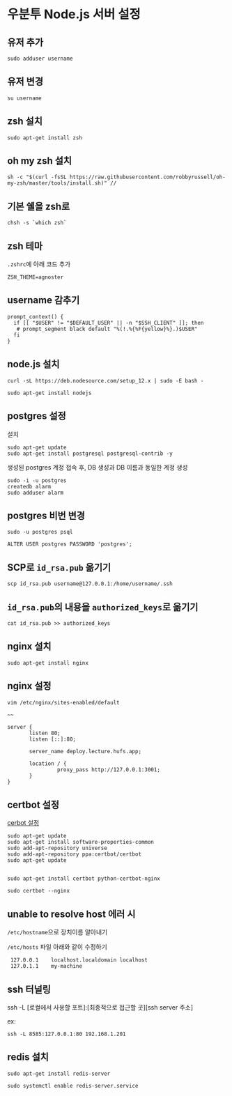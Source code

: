 # 우분투 Node.js 서버 설정

## 유저 추가

```
sudo adduser username
```

## 유저 변경

```
su username
```

## zsh 설치

```
sudo apt-get install zsh
```

## oh my zsh 설치

```
sh -c "$(curl -fsSL https://raw.githubusercontent.com/robbyrussell/oh-my-zsh/master/tools/install.sh)" //
```

## 기본 쉘을 zsh로

```
chsh -s `which zsh`
```

## zsh 테마

`.zshrc`에 아래 코드 추가

```
ZSH_THEME=agnoster
```

## username 감추기

```
prompt_context() {
  if [[ "$USER" != "$DEFAULT_USER" || -n "$SSH_CLIENT" ]]; then
   # prompt_segment black default "%(!.%{%F{yellow}%}.)$USER"
  fi
}
```

## node.js 설치

```
curl -sL https://deb.nodesource.com/setup_12.x | sudo -E bash -

sudo apt-get install nodejs
```

## postgres 설정

설치

```
sudo apt-get update
sudo apt-get install postgresql postgresql-contrib -y
```

생성된 postgres 계정 접속 후, DB 생성과 DB 이름과 동일한 계정 생성

```
sudo -i -u postgres
createdb alarm
sudo adduser alarm
```

## postgres 비번 변경

```
sudo -u postgres psql

ALTER USER postgres PASSWORD 'postgres';

```

## SCP로 `id_rsa.pub` 옮기기

```
scp id_rsa.pub username@127.0.0.1:/home/username/.ssh
```

## `id_rsa.pub`의 내용을 `authorized_keys`로 옮기기

```
cat id_rsa.pub >> authorized_keys
```

## nginx 설치

```
sudo apt-get install nginx

```

## nginx 설정

```
vim /etc/nginx/sites-enabled/default

~~

server {
       listen 80;
       listen [::]:80;

       server_name deploy.lecture.hufs.app;

       location / {
                proxy_pass http://127.0.0.1:3001;
       }
}
```

## certbot 설정

[cerbot 설정](https://certbot.eff.org/lets-encrypt/ubuntuxenial-nginx)

```
sudo apt-get update
sudo apt-get install software-properties-common
sudo add-apt-repository universe
sudo add-apt-repository ppa:certbot/certbot
sudo apt-get update


sudo apt-get install certbot python-certbot-nginx

sudo certbot --nginx
```

## unable to resolve host 에러 시

`/etc/hostname`으로 장치이름 알아내기

`/etc/hosts` 파일 아래와 같이 수정하기

```
 127.0.0.1    localhost.localdomain localhost
 127.0.1.1    my-machine
```

## ssh 터널링

ssh -L [로컬에서 사용할 포트]:[최종적으로 접근할 곳][ssh server 주소]

ex:

```
ssh -L 8585:127.0.0.1:80 192.168.1.201
```

## redis 설치

```
sudo apt-get install redis-server

sudo systemctl enable redis-server.service
```
